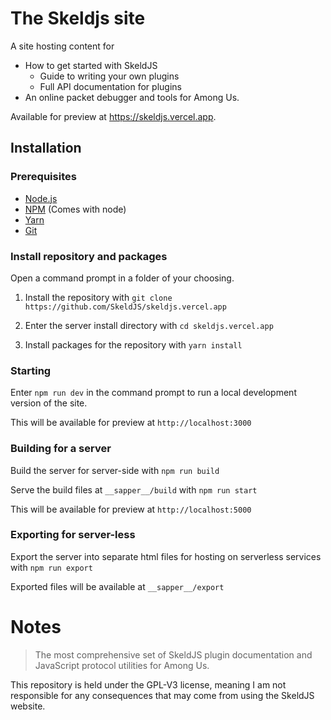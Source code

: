 # The Skeldjs site

A site hosting content for
* How to get started with SkeldJS
    * Guide to writing your own plugins
    * Full API documentation for plugins
* An online packet debugger and tools for Among Us.

Available for preview at https://skeldjs.vercel.app.

## Installation
### Prerequisites
* [Node.js](https://nodejs.org)
* [NPM](https://npmjs.org) (Comes with node)
* [Yarn](https://yarnpkg.com)
* [Git](https://git-scm.org)


### Install repository and packages
Open a command prompt in a folder of your choosing.

1. Install the repository with `git clone https://github.com/SkeldJS/skeldjs.vercel.app`

2. Enter the server install directory with `cd skeldjs.vercel.app`

3. Install packages for the repository with `yarn install`

### Starting
Enter `npm run dev` in the command prompt to run a local development version of the site.

This will be available for preview at `http://localhost:3000`

### Building for a server
Build the server for server-side with `npm run build`

Serve the build files at `__sapper__/build` with `npm run start`

This will be available for preview at `http://localhost:5000`

### Exporting for server-less
Export the server into separate html files for hosting on serverless services with `npm run export`

Exported files will be available at `__sapper__/export`

# Notes
> The most comprehensive set of SkeldJS plugin documentation and JavaScript protocol utilities for Among Us.

This repository is held under the GPL-V3 license, meaning I am not responsible for any consequences that may come from using the SkeldJS website.